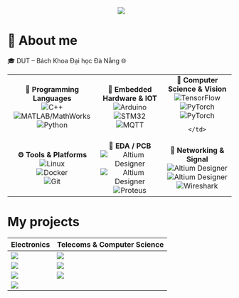 <!-- Header -->
<p align="center">
  <img src="https://readme-typing-svg.herokuapp.com/?font=Righteous&size=35&center=true&vCenter=true&width=1000&height=70&duration=3000&lines=Hi+There!+👋;+I'm+Ba+Thanh;Electronics+and+Telecommunications+Engineering;" />
</p>


<!-- ===== About me ===== -->
<h1>📖 About me</h1>
<p>🎓 DUT – Bách Khoa Đại học Đà Nẵng 🌐</p>

<table>
  <tr>
    <!-- Programming -->
    <td align="center" width="260">
      <b>🧠 Programming Languages</b><br/>
      <img src="https://img.shields.io/badge/C++-00599C?style=for-the-badge&logo=cplusplus&logoColor=white" alt="C++"/><br/>
      <img src="https://img.shields.io/badge/MATLAB-FF8C00?style=for-the-badge&logo=mathworks&logoColor=white" alt="MATLAB/MathWorks"/><br/>
      <img src="https://img.shields.io/badge/Python-3776AB?style=for-the-badge&logo=python&logoColor=white" alt="Python"/>
    </td>

    
  <td align="center" width="260">
      <b>🔩 Embedded Hardware & IOT</b><br/>
      <img src="https://img.shields.io/badge/Arduino-00979D?style=for-the-badge&logo=arduino&logoColor=white" alt="Arduino"/><br/>
      <img src="https://img.shields.io/badge/STM32-03234B?style=for-the-badge&logo=stmicroelectronics&logoColor=white" alt="STM32"/><br/>
      <img src="https://img.shields.io/badge/MQTT-660066?style=for-the-badge&logo=mqtt&logoColor=white" alt="MQTT"/>
    </td>

    
  <td align="center" width="260">
      <b>🚀 Computer Science & Vision</b><br/>
      <img src="https://img.shields.io/badge/TensorFlow-FF6F00?style=for-the-badge&logo=tensorflow&logoColor=white" alt="TensorFlow"/><br/>
      <img src="https://img.shields.io/badge/PyTorch-EE4C2C?style=for-the-badge&logo=pytorch&logoColor=white" alt="PyTorch"/><br/>
          <img src="https://img.shields.io/badge/PyTorch-EE4C2C?style=for-the-badge&logo=pytorch&logoColor=white" alt="PyTorch"/>

    </td>
  </tr>

  <tr>
    <!-- Tools -->
    <td align="center" width="260">
      <b>⚙️ Tools & Platforms</b><br/>
      <img src="https://img.shields.io/badge/Linux-FCC624?style=for-the-badge&logo=linux&logoColor=black" alt="Linux"/><br/>
      <img src="https://img.shields.io/badge/Docker-2496ED?style=for-the-badge&logo=docker&logoColor=white" alt="Docker"/><br/>
      <img src="https://img.shields.io/badge/Git-F05032?style=for-the-badge&logo=git&logoColor=white" alt="Git"/>
    </td>

  <!-- EDA / PCB -->
    
  <td align="center" width="260">
      <b>📐 EDA / PCB</b><br/>
      <img src="https://img.shields.io/badge/Altium%20Designer-A5915F?style=for-the-badge" alt="Altium Designer"/><br/>
      <img src="https://img.shields.io/badge/Altium%20Designer-A5915F?style=for-the-badge" alt="Altium Designer"/><br/>
      <img src="https://img.shields.io/badge/Proteus-1E5083?style=for-the-badge" alt="Proteus"/>
    </td>

    
  <td align="center" width="260">
      <b>📡 Networking & Signal</b><br/>
      <img src="https://img.shields.io/badge/Altium%20Designer-A5915F?style=for-the-badge" alt="Altium Designer"/><br/>
      <img src="https://img.shields.io/badge/Altium%20Designer-A5915F?style=for-the-badge" alt="Altium Designer"/><br/>
      <img src="https://img.shields.io/badge/Wireshark-1679A7?style=for-the-badge&logo=wireshark&logoColor=white" alt="Wireshark"/>
    </td>
  </tr>
</table>


# My projects
<!-- 2-column grid using a markdown table -->
| **Electronics** | **Telecoms & Computer Science** |
|---|---|
| <a href="https://github.com/bathanh0309/FreeRTOS_Smart_Aquarium/"><img src="https://github-readme-stats.vercel.app/api/pin/?username=bathanh0309&repo=FreeRTOS_Smart_Aquarium&theme=tokyonight" /></a> | <a href="https://github.com/bathanh0309/ADC_Modulator_Design/"><img src="https://github-readme-stats.vercel.app/api/pin/?username=bathanh0309&repo=ADC_Modulator_Design&theme=tokyonight" /></a> |
| <a href="https://github.com/bathanh0309/PBL3_Smart_Parking/"><img src="https://github-readme-stats.vercel.app/api/pin/?username=bathanh0309&repo=PBL3_Smart_Parking&theme=tokyonight" /></a> | <a href="https://github.com/bathanh0309/Latex_mmWave_THz/"><img src="https://github-readme-stats.vercel.app/api/pin/?username=bathanh0309&repo=High_Frequency_mmWave_THz&theme=tokyonight" /></a> |
| <a href="https://github.com/bathanh0309/PBL2_Design_Amplifier_OTL_Differential/"><img src="https://github-readme-stats.vercel.app/api/pin/?username=bathanh0309&repo=PBL2_Design_Amplifier_OTL_Differential&theme=tokyonight" /></a> | <a href="https://github.com/bathanh0309/Reasearch_Algorithm_RRT/"><img src="https://github-readme-stats.vercel.app/api/pin/?username=bathanh0309&repo=Reasearch_Algorithm_RRT&theme=tokyonight" /></a> |
| <a href="https://github.com/bathanh0309/Design_Smart_House/"><img src="https://github-readme-stats.vercel.app/api/pin/?username=bathanh0309&repo=Design_Smart_House&theme=tokyonight" /></a> |


